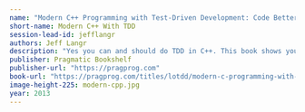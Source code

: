 ```yaml
---
name: "Modern C++ Programming with Test-Driven Development: Code Better, Sleep Better"
short-name: Modern C++ With TDD
session-lead-id: jefflangr
authors: Jeff Langr
description: "Yes you can and should do TDD in C++. This book shows you how, encompassing the gamut of wisdom about test-driven development at the time it was published. The only book on TDD in C++."
publisher: Pragmatic Bookshelf
publisher-url: "https://pragprog.com"
book-url: "https://pragprog.com/titles/lotdd/modern-c-programming-with-test-driven-development/"
image-height-225: modern-cpp.jpg
year: 2013
---
```

